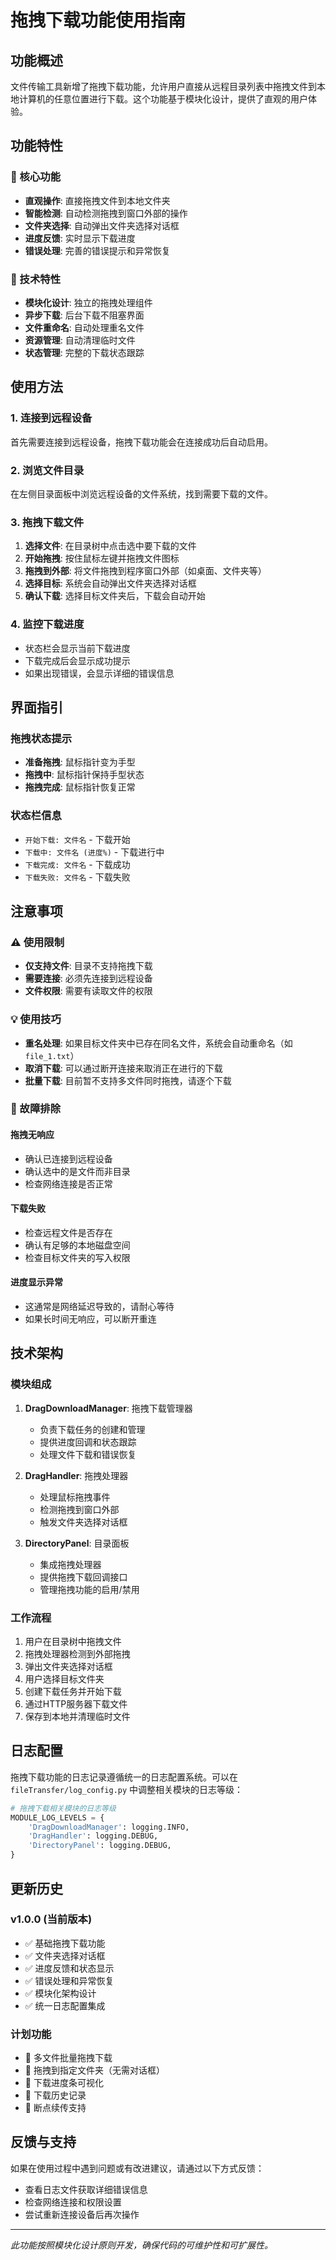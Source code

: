 # 拖拽下载功能使用指南

## 功能概述

文件传输工具新增了拖拽下载功能，允许用户直接从远程目录列表中拖拽文件到本地计算机的任意位置进行下载。这个功能基于模块化设计，提供了直观的用户体验。

## 功能特性

### 🎯 核心功能
- **直观操作**: 直接拖拽文件到本地文件夹
- **智能检测**: 自动检测拖拽到窗口外部的操作
- **文件夹选择**: 自动弹出文件夹选择对话框
- **进度反馈**: 实时显示下载进度
- **错误处理**: 完善的错误提示和异常恢复

### 🔧 技术特性
- **模块化设计**: 独立的拖拽处理组件
- **异步下载**: 后台下载不阻塞界面
- **文件重命名**: 自动处理重名文件
- **资源管理**: 自动清理临时文件
- **状态管理**: 完整的下载状态跟踪

## 使用方法

### 1. 连接到远程设备
首先需要连接到远程设备，拖拽下载功能会在连接成功后自动启用。

### 2. 浏览文件目录
在左侧目录面板中浏览远程设备的文件系统，找到需要下载的文件。

### 3. 拖拽下载文件
1. **选择文件**: 在目录树中点击选中要下载的文件
2. **开始拖拽**: 按住鼠标左键并拖拽文件图标
3. **拖拽到外部**: 将文件拖拽到程序窗口外部（如桌面、文件夹等）
4. **选择目标**: 系统会自动弹出文件夹选择对话框
5. **确认下载**: 选择目标文件夹后，下载会自动开始

### 4. 监控下载进度
- 状态栏会显示当前下载进度
- 下载完成后会显示成功提示
- 如果出现错误，会显示详细的错误信息

## 界面指引

### 拖拽状态提示
- **准备拖拽**: 鼠标指针变为手型
- **拖拽中**: 鼠标指针保持手型状态
- **拖拽完成**: 鼠标指针恢复正常

### 状态栏信息
- `开始下载: 文件名` - 下载开始
- `下载中: 文件名 (进度%)` - 下载进行中
- `下载完成: 文件名` - 下载成功
- `下载失败: 文件名` - 下载失败

## 注意事项

### ⚠️ 使用限制
- **仅支持文件**: 目录不支持拖拽下载
- **需要连接**: 必须先连接到远程设备
- **文件权限**: 需要有读取文件的权限

### 💡 使用技巧
- **重名处理**: 如果目标文件夹中已存在同名文件，系统会自动重命名（如 `file_1.txt`）
- **取消下载**: 可以通过断开连接来取消正在进行的下载
- **批量下载**: 目前暂不支持多文件同时拖拽，请逐个下载

### 🔧 故障排除

#### 拖拽无响应
- 确认已连接到远程设备
- 确认选中的是文件而非目录
- 检查网络连接是否正常

#### 下载失败
- 检查远程文件是否存在
- 确认有足够的本地磁盘空间
- 检查目标文件夹的写入权限

#### 进度显示异常
- 这通常是网络延迟导致的，请耐心等待
- 如果长时间无响应，可以断开重连

## 技术架构

### 模块组成
1. **DragDownloadManager**: 拖拽下载管理器
   - 负责下载任务的创建和管理
   - 提供进度回调和状态跟踪
   - 处理文件下载和错误恢复

2. **DragHandler**: 拖拽处理器
   - 处理鼠标拖拽事件
   - 检测拖拽到窗口外部
   - 触发文件夹选择对话框

3. **DirectoryPanel**: 目录面板
   - 集成拖拽处理器
   - 提供拖拽下载回调接口
   - 管理拖拽功能的启用/禁用

### 工作流程
1. 用户在目录树中拖拽文件
2. 拖拽处理器检测到外部拖拽
3. 弹出文件夹选择对话框
4. 用户选择目标文件夹
5. 创建下载任务并开始下载
6. 通过HTTP服务器下载文件
7. 保存到本地并清理临时文件

## 日志配置

拖拽下载功能的日志记录遵循统一的日志配置系统。可以在 `fileTransfer/log_config.py` 中调整相关模块的日志等级：

```python
# 拖拽下载相关模块的日志等级
MODULE_LOG_LEVELS = {
    'DragDownloadManager': logging.INFO,
    'DragHandler': logging.DEBUG,
    'DirectoryPanel': logging.DEBUG,
}
```

## 更新历史

### v1.0.0 (当前版本)
- ✅ 基础拖拽下载功能
- ✅ 文件夹选择对话框
- ✅ 进度反馈和状态显示
- ✅ 错误处理和异常恢复
- ✅ 模块化架构设计
- ✅ 统一日志配置集成

### 计划功能
- 🔄 多文件批量拖拽下载
- 🔄 拖拽到指定文件夹（无需对话框）
- 🔄 下载进度条可视化
- 🔄 下载历史记录
- 🔄 断点续传支持

## 反馈与支持

如果在使用过程中遇到问题或有改进建议，请通过以下方式反馈：
- 查看日志文件获取详细错误信息
- 检查网络连接和权限设置
- 尝试重新连接设备后再次操作

---

*此功能按照模块化设计原则开发，确保代码的可维护性和可扩展性。* 
